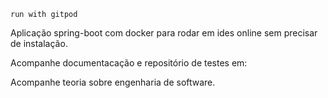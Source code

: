 ```
run with gitpod

```

Aplicação spring-boot
com docker para rodar
em ides online sem precisar
de instalação.

Acompanhe documentacação
e repositório de testes em:


Acompanhe teoria sobre engenharia de software.


